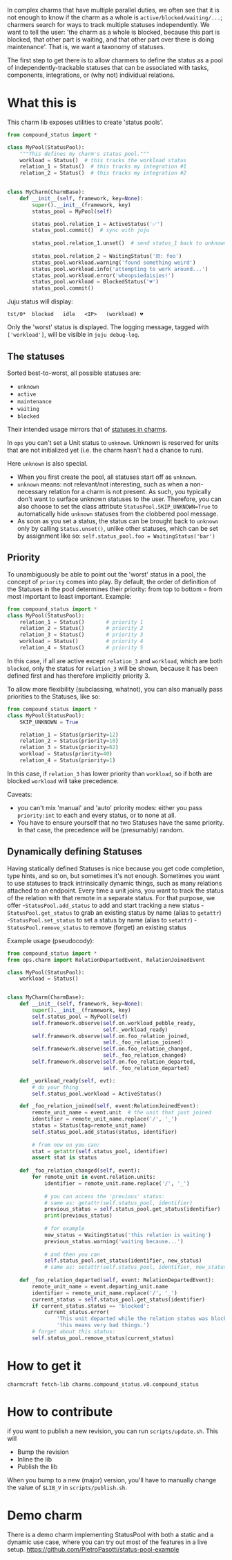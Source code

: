 In complex charms that have multiple parallel duties, we often see that it is not enough to know if the charm as a whole is `active/blocked/waiting/...`; charmers search for ways to track multiple statuses independently. We want to tell the user: 'the charm as a whole is blocked, because this part is blocked, that other part is waiting, and that other part over there is doing maintenance'.
That is, we want a taxonomy of statuses.

The first step to get there is to allow charmers to define the status as a pool of independently-trackable statuses that can be associated with tasks, components, integrations, or (why not) individual relations.

# What this is

This charm lib exposes utilities to create 'status pools'. 
```python
from compound_status import *

class MyPool(StatusPool):
    """This defines my charm's status pool."""
    workload = Status()  # this tracks the workload status
    relation_1 = Status()  # this tracks my integration #1
    relation_2 = Status()  # this tracks my integration #2

    
class MyCharm(CharmBase):
    def __init__(self, framework, key=None):
        super().__init__(framework, key)
        status_pool = MyPool(self)

        status_pool.relation_1 = ActiveStatus('✅')
        status_pool.commit()  # sync with juju
        
        status_pool.relation_1.unset()  # send status_1 back to unknown, until you set it again. 
        
        status_pool.relation_2 = WaitingStatus('𝌗: foo')
        status_pool.workload.warning('found something weird')
        status_pool.workload.info('attempting to work around...')
        status_pool.workload.error('whoopsiedaisies!')
        status_pool.workload = BlockedStatus('💔')
        status_pool.commit()   
``` 

Juju status will display:

`tst/0*  blocked   idle   <IP>   (workload) 💔`

Only the 'worst' status is displayed.
The logging message, tagged with `['workload']`, will be visible in `juju debug-log`.

## The statuses

Sorted best-to-worst, all possible statuses are:
 - `unknown`
 - `active`
 - `maintenance`
 - `waiting`
 - `blocked`

Their intended usage mirrors that of [statuses in charms](https://discourse.charmhub.io/t/status-values/1168). 

In `ops` you can't set a Unit status to `unknown`. Unknown is reserved for units that are not initialized yet (i.e. the charm hasn't had a chance to run). 

Here `unknown` is also special.

  - When you first create the pool, all statuses start off as `unknown`.
  - `unknown` means: not relevant/not interesting, such as when a non-necessary relation for a charm is not present. As such, you typically don't want to surface unknown statuses to the user. Therefore, you can also choose to set the class attribute `StatusPool.SKIP_UNKNOWN=True` to automatically hide `unknown` statuses from the clobbered pool message.
  - As soon as you set a status, the status can be brought back to `unknown` only by calling `Status.unset()`, unlike other statuses, which can be set by assignment like so: `self.status_pool.foo = WaitingStatus('bar')`
 
## Priority

To unambiguously be able to point out the 'worst' status in a pool, the concept of `priority` comes into play.
By default, the order of definition of the Statuses in the pool determines their priority:
from top to bottom = from most important to least important.
Example:

```python
from compound_status import *
class MyPool(StatusPool):
    relation_1 = Status()       # priority 1
    relation_2 = Status()       # priority 2
    relation_3 = Status()       # priority 3
    workload = Status()         # priority 4
    relation_4 = Status()       # priority 5
```

In this case, if all are active except `relation_3` and `workload`, which are both `blocked`, only the status for `relation_3` will be shown, because it has been defined first and has therefore implicitly priority 3.

To allow more flexibility (subclassing, whatnot), you can also manually pass priorities to the Statuses, like so:

```python
from compound_status import *
class MyPool(StatusPool):
    SKIP_UNKNOWN = True

    relation_1 = Status(priority=12)
    relation_2 = Status(priority=10)
    relation_3 = Status(priority=62)
    workload = Status(priority=40)
    relation_4 = Status(priority=1)
```

In this case, if `relation_3` has lower priority than `workload`, so if both are blocked `workload` will take precedence.

Caveats:
 - you can't mix 'manual' and 'auto' priority modes: either you pass `priority:int` to each and every status, or to none at all.
 - You have to ensure yourself that no two Statuses have the same priority. In that case, the precedence will be (presumably) random.


## Dynamically defining Statuses

Having statically defined Statuses is nice because you get code completion, type hints, and so on, but sometimes it's not enough. Sometimes you want to use statuses to track intrinsically dynamic things, such as many relations attached to an endpoint. Every time a unit joins, you want to track the status of the relation with that remote in a separate status. For that purpose, we offer 
 -`StatusPool.add_status` to add and start tracking a new status
 -`StatusPool.get_status` to grab an existing status by name (alias to `getattr`)
 -`StatusPool.set_status` to set a status by name (alias to `setattr`)
 -`StatusPool.remove_status` to remove (forget) an existing status 

Example usage (pseudocody):

```python
from compound_status import *
from ops.charm import RelationDepartedEvent, RelationJoinedEvent

class MyPool(StatusPool):
    workload = Status()


class MyCharm(CharmBase):
    def __init__(self, framework, key=None):
        super().__init__(framework, key)
        self.status_pool = MyPool(self)
        self.framework.observe(self.on.workload_pebble_ready,
                               self._workload_ready)
        self.framework.observe(self.on.foo_relation_joined,
                               self._foo_relation_joined)
        self.framework.observe(self.on.foo_relation_changed,
                               self._foo_relation_changed)
        self.framework.observe(self.on.foo_relation_departed,
                               self._foo_relation_departed)

    def _workload_ready(self, evt):
        # do your thing
        self.status_pool.workload = ActiveStatus()

    def _foo_relation_joined(self, event:RelationJoinedEvent):
        remote_unit_name = event.unit  # the unit that just joined
        identifier = remote_unit_name.replace('/', '_')
        status = Status(tag=remote_unit_name)
        self.status_pool.add_status(status, identifier)
        
        # from now on you can:
        stat = getattr(self.status_pool, identifier)
        assert stat is status
        
    def _foo_relation_changed(self, event):
        for remote_unit in event.relation.units:
            identifier = remote_unit.name.replace('/', '_')
            
            # you can access the 'previous' status:
            # same as: getattr(self.status_pool, identifier)
            previous_status = self.status_pool.get_status(identifier)
            print(previous_status)
            
            # for example
            new_status = WaitingStatus('this relation is waiting')
            previous_status.warning('waiting because...')
            
            # and then you can
            self.status_pool.set_status(identifier, new_status)
            # same as: setattr(self.status_pool, identifier, new_status)
            
    def _foo_relation_departed(self, event: RelationDepartedEvent):
        remote_unit_name = event.departing_unit.name
        identifier = remote_unit_name.replace('/', '_')
        current_status = self.status_pool.get_status(identifier)
        if current_status.status == 'blocked':
            current_status.error(
                'This unit departed while the relation status was blocked;' 
                'this means very bad things.')
        # forget about this status:
        self.status_pool.remove_status(current_status)
```


# How to get it

`charmcraft fetch-lib charms.compound_status.v0.compound_status`

# How to contribute
if you want to publish a new revision, you can run `scripts/update.sh`.
This will 
 - Bump the revision
 - Inline the lib
 - Publish the lib

When you bump to a new (major) version, you'll have to manually change the 
value of `$LIB_V` in `scripts/publish.sh`.

# Demo charm

There is a demo charm implementing StatusPool with both a static and a dynamic use case, where you can try out most of the features in a live setup.
https://github.com/PietroPasotti/status-pool-example
